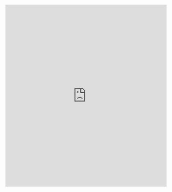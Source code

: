 <p><iframe allowfullscreen width="100%" height="569" class="google-slides-iframe" frameborder="0" scrolling="no" src="https://docs.google.com/presentation/d/e/2PACX-1vTTLS5dvXLGrpEiUNuU1iDiMMb673FMI-dqFfv-NzmVwwrYPX_AxwOYb7eIimOx9c_USRNo7Y0cRXOY/embed?start=false&amp;loop=false&amp;delayms=3000"></iframe></p>